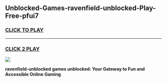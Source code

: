 
## Unblocked-Games-ravenfield-unblocked-Play-Free-pfui7
<h3>
<a href="https://premium76.site?title=ravenfield-unblocked&ref=20M">CLICK TO PLAY</a></h3>
<hr>

<h3>
<a href="https://premium76.site?title=ravenfield-unblocked&ref=20M">CLICK 2 PLAY</a>
  
</h3>

<a href="https://premium76.site?title=ravenfield-unblocked&ref=19M"><img src="https://clearcache.store/games.png"></a>


**ravenfield-unblocked games unblocked: Your Gateway to Fun and Accessible Online Gaming**
